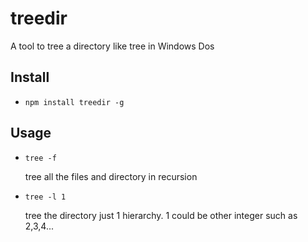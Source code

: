 treedir
======

A tool to tree a directory like tree in Windows Dos

Install
-------
* `npm install treedir -g`


Usage
-----
* `tree -f`

  tree all the files and directory in recursion

* `tree -l 1`

  tree the directory just 1 hierarchy. 1 could be other integer such as 2,3,4...